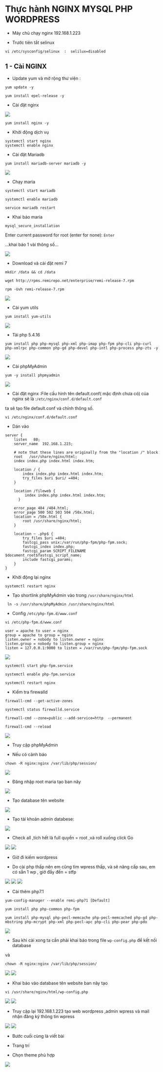 # Thực hành NGINX MYSQL PHP WORDPRESS

- Máy chủ chạy nginx 192.168.1.223

- Trước tiên tắt selinux

```
vi /etc/sysconfig/selinux  :  selilux=disabled

```

## 1 - Cài NGINX

- Update yum và mở rộng thư viện :

```
yum update -y

yum install epel-release -y

```

- Cài đặt nginx

<img src="imgservices/48.png">

```
yum install nginx -y

```

- Khởi động dịch vụ

```
systemctl start nginx
systemctl enable nginx

```
- Cài đặt Mariadb

```
yum install mariadb-server mariadb -y

```

<img src="imgservices/50.png">

- Chạy maria

```
systemctl start mariadb

systemctl enable mariadb

service mariadb restart

```
- Khai báo maria

```
mysql_secure_installation

```

 Enter current password for root (enter for none): ``Enter``

...khai báo 1 vài thông số...

<img src="imgservices/51.png">

- Download và cài đặt remi 7 

```
mkdir /data && cd /data

wget http://rpms.remirepo.net/enterprise/remi-release-7.rpm

rpm -Uvh remi-release-7.rpm

```

<img src="imgservices/52.png">

- Cài yum utils

```
yum install yum-utils

```
<img src="imgservices/53.png">

- Tải php 5.4.16

```
yum install php php-mysql php-xml php-imap php-fpm php-cli php-curl php-xmlrpc php-common php-gd php-devel php-intl php-process php-zts -y

```

<img src="imgservices/54.png">

- Cài phpMyAdmin

```
yum -y install phpmyadmin

```
<img src="imgservices/55.png">

- Cài đặt nginx :File cấu hình tên default.conf( mặc định chưa có) của nginx sẽ là :``/etc/nginx/conf.d/default.conf``

ta sẽ tạo file default.conf và chỉnh thông số.

```
vi /etc/nginx/conf.d/default.conf

```
- Dán vào

```
server {
    listen   80;
    server_name  192.168.1.223;

    # note that these lines are originally from the "location /" block
    root   /usr/share/nginx/html;
    index index.php index.html index.htm;

    location / {
        index index.php index.html index.htm; 
        try_files $uri $uri/ =404;
    }    

    location /fileweb {
         index index.php index.html index.htm;          
      } 

    error_page 404 /404.html;
    error_page 500 502 503 504 /50x.html;
    location = /50x.html {
        root /usr/share/nginx/html;
    }

    location ~ .php$ {
        try_files $uri =404;
        fastcgi_pass unix:/var/run/php-fpm/php-fpm.sock;
        fastcgi_index index.php;
        fastcgi_param SCRIPT_FILENAME $document_root$fastcgi_script_name;
        include fastcgi_params;
    }
}

```

- Khởi động lại nginx

``` 
systemctl restart nginx

```

- Tạo shortlink phpMyAdmin vào trong ``/usr/share/nginx/html``
```
 ln -s /usr/share/phpMyAdmin /usr/share/nginx/html

 ```


- Config  ``/etc/php-fpm.d/www.conf ``

```
vi /etc/php-fpm.d/www.conf 

```

```
user = apache to user = nginx
group = apache to group = nginx
listen.owner = nobody to listen.owner = nginx
listen.group = nobody to listen.group = nginx
listen = 127.0.0.1:9000 to listen = /var/run/php-fpm/php-fpm.sock

```
<img src="imgservices/63.png">

```
systemctl start php-fpm.service

systemctl enable php-fpm.service

systemctl restart nginx

```

- Kiểm tra firewalld

``` 
firewall-cmd --get-active-zones

systemctl status firewalld.service

firewall-cmd --zone=public --add-service=http  --permanent

firewall-cmd --reload
```
<img src="imgservices/62.png">


- Truy cập phpMyAdmin

- Nếu có cảnh báo

```
chown -R nginx:nginx /var/lib/php/session/

```

<img src="imgservices/64.png">

- Đăng nhập root maria tạo ban nãy

<img src="imgservices/65.png">

- Tạo database tên website 



<img src="imgservices/66.png">

- Tạo tài khoản admin databese:

<img src="imgservices/67.png">

- Check all ,tích hết là full quyền = root ,và roll xuống click Go

<img src="imgservices/69.png">

<img src="imgservices/70.png">

- Giờ đi kiếm wordpress

- Do cài php thấp nên em cũng tìm wpress thấp, và sẽ nâng cấp sau, em có sẵn 1 wp , giờ đẩy đến = stfp

<img src="imgservices/71.png">

<img src="imgservices/72.png">

<img src="imgservices/73.png">

- Cài thêm php7.1

```
yum-config-manager --enable remi-php71 [Default]

yum install php php-common php-fpm 

yum install php-mysql php-pecl-memcache php-pecl-memcached php-gd php-mbstring php-mcrypt php-xml php-pecl-apc php-cli php-pear php-pdo

```
<img src="imgservices/74.png">

- Sau khi cài xong ta cần phải khai báo  trong file ``wp-config.php`` để kết nối database


và 

```
chown -R nginx:nginx /var/lib/php/session/

```

<img src="imgservices/75.png">


<img src="imgservices/76.png">

- Khai báo vào database tên website ban nãy tạo

```
vi /usr/share/nginx/html/wp-config.php

```
<img src="imgservices/77.png">

<img src="imgservices/81.png">

- Truy cập lại 192.168.1.223 tạo web wordpress ,admin wpress và mail nhận đăng ký thông tin wpress

<img src="imgservices/78.png">

<img src="imgservices/79.png">

- Bước cuối cùng là viết bài

- Trang trí

- Chọn theme phù hợp

<img src="imgservices/80.png">